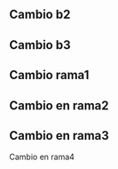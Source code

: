 Cambio b2
----
Cambio b3
----
Cambio rama1
----------
Cambio en rama2
------
Cambio en rama3
---------------
Cambio en rama4
